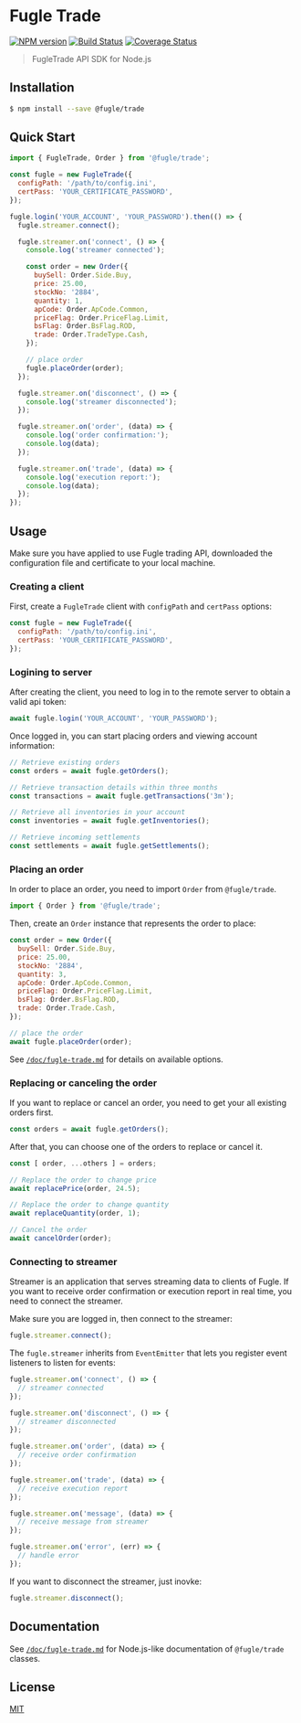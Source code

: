 # Fugle Trade

[![NPM version][npm-image]][npm-url]
[![Build Status][action-image]][action-url]
[![Coverage Status][codecov-image]][codecov-url]

> FugleTrade API SDK for Node.js

## Installation

```sh
$ npm install --save @fugle/trade
```

## Quick Start

```js
import { FugleTrade, Order } from '@fugle/trade';

const fugle = new FugleTrade({
  configPath: '/path/to/config.ini',
  certPass: 'YOUR_CERTIFICATE_PASSWORD',
});

fugle.login('YOUR_ACCOUNT', 'YOUR_PASSWORD').then(() => {
  fugle.streamer.connect();

  fugle.streamer.on('connect', () => {
    console.log('streamer connected');

    const order = new Order({
      buySell: Order.Side.Buy,
      price: 25.00,
      stockNo: '2884',
      quantity: 1,
      apCode: Order.ApCode.Common,
      priceFlag: Order.PriceFlag.Limit,
      bsFlag: Order.BsFlag.ROD,
      trade: Order.TradeType.Cash,
    });

    // place order
    fugle.placeOrder(order);
  });

  fugle.streamer.on('disconnect', () => {
    console.log('streamer disconnected');
  });

  fugle.streamer.on('order', (data) => {
    console.log('order confirmation:');
    console.log(data);
  });

  fugle.streamer.on('trade', (data) => {
    console.log('execution report:');
    console.log(data);
  });
});
```

## Usage

Make sure you have applied to use Fugle trading API, downloaded the configuration file and certificate to your local machine.

### Creating a client

First, create a `FugleTrade` client with `configPath` and `certPass` options:

```js
const fugle = new FugleTrade({
  configPath: '/path/to/config.ini',
  certPass: 'YOUR_CERTIFICATE_PASSWORD',
});
```

### Logining to server

After creating the client, you need to log in to the remote server to obtain a valid api token:


```js
await fugle.login('YOUR_ACCOUNT', 'YOUR_PASSWORD');
```

Once logged in, you can start placing orders and viewing account information:

```js
// Retrieve existing orders
const orders = await fugle.getOrders();

// Retrieve transaction details within three months
const transactions = await fugle.getTransactions('3m');

// Retrieve all inventories in your account
const inventories = await fugle.getInventories();

// Retrieve incoming settlements
const settlements = await fugle.getSettlements();
```

### Placing an order

In order to place an order, you need to import `Order` from `@fugle/trade`.

```js
import { Order } from '@fugle/trade';
```

Then, create an `Order` instance that represents the order to place:

```js
const order = new Order({
  buySell: Order.Side.Buy,
  price: 25.00,
  stockNo: '2884',
  quantity: 3,
  apCode: Order.ApCode.Common,
  priceFlag: Order.PriceFlag.Limit,
  bsFlag: Order.BsFlag.ROD,
  trade: Order.Trade.Cash,
});

// place the order
await fugle.placeOrder(order);
```

See [`/doc/fugle-trade.md`](./doc/fugle-trade.md#class-order) for details on available options.

### Replacing or canceling the order

If you want to replace or cancel an order, you need to get your all existing orders first.

```js
const orders = await fugle.getOrders();
```

After that, you can choose one of the orders to replace or cancel it.

```js
const [ order, ...others ] = orders;

// Replace the order to change price
await replacePrice(order, 24.5);

// Replace the order to change quantity
await replaceQuantity(order, 1);

// Cancel the order
await cancelOrder(order);
```

### Connecting to streamer

Streamer is an application that serves streaming data to clients of Fugle. If you want to receive order confirmation or execution report in real time, you need to connect the streamer.

Make sure you are logged in, then connect to the streamer:

```js
fugle.streamer.connect();
```

The `fugle.streamer` inherits from `EventEmitter` that lets you register event listeners to listen for events:

```js
fugle.streamer.on('connect', () => {
  // streamer connected
});

fugle.streamer.on('disconnect', () => {
  // streamer disconnected
});

fugle.streamer.on('order', (data) => {
  // receive order confirmation
});

fugle.streamer.on('trade', (data) => {
  // receive execution report
});

fugle.streamer.on('message', (data) => {
  // receive message from streamer
});

fugle.streamer.on('error', (err) => {
  // handle error
});
```

If you want to disconnect the streamer, just inovke:

```js
fugle.streamer.disconnect();
```

## Documentation

See [`/doc/fugle-trade.md`](./doc/fugle-trade.md) for Node.js-like documentation of `@fugle/trade` classes.

## License

[MIT](LICENSE)

[npm-image]: https://img.shields.io/npm/v/@fugle/trade.svg
[npm-url]: https://npmjs.com/package/@fugle/trade
[action-image]: https://img.shields.io/github/workflow/status/fugle-dev/fugle-trade-node/Node.js%20CI
[action-url]: https://github.com/fugle-dev/fugle-trade-node/actions/workflows/node.js.yml
[codecov-image]: https://img.shields.io/codecov/c/github/fugle-dev/fugle-trade-node.svg
[codecov-url]: https://codecov.io/gh/fugle-dev/fugle-trade-node
